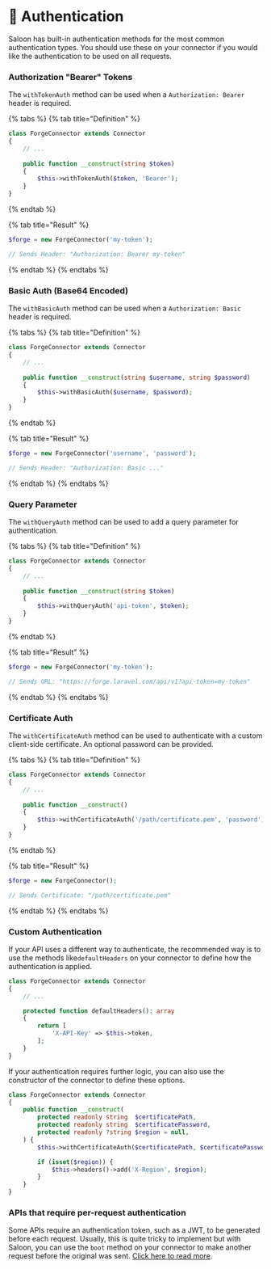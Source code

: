 # 🔐 Authentication

Saloon has built-in authentication methods for the most common authentication types. You should use these on your connector if you would like the authentication to be used on all requests.

### Authorization "Bearer" Tokens

The `withTokenAuth` method can be used when a `Authorization: Bearer` header is required.

{% tabs %}
{% tab title="Definition" %}
```php
class ForgeConnector extends Connector
{
    // ...
    
    public function __construct(string $token)
    {
        $this->withTokenAuth($token, 'Bearer');
    }
}
```
{% endtab %}

{% tab title="Result" %}
```php
$forge = new ForgeConnector('my-token');

// Sends Header: "Authorization: Bearer my-token"
```
{% endtab %}
{% endtabs %}

### Basic Auth (Base64 Encoded)

The `withBasicAuth` method can be used when a `Authorization: Basic` header is required.

{% tabs %}
{% tab title="Definition" %}
```php
class ForgeConnector extends Connector
{
    // ...
    
    public function __construct(string $username, string $password)
    {
        $this->withBasicAuth($username, $password);
    }
}
```
{% endtab %}

{% tab title="Result" %}
```php
$forge = new ForgeConnector('username', 'password');

// Sends Header: "Authorization: Basic ..."
```
{% endtab %}
{% endtabs %}

### Query Parameter

The `withQueryAuth` method can be used to add a query parameter for authentication.&#x20;

{% tabs %}
{% tab title="Definition" %}
```php
class ForgeConnector extends Connector
{
    // ...
    
    public function __construct(string $token)
    {
        $this->withQueryAuth('api-token', $token);
    }
}
```
{% endtab %}

{% tab title="Result" %}
```php
$forge = new ForgeConnector('my-token');

// Sends URL: "https://forge.laravel.com/api/v1?api-token=my-token"
```
{% endtab %}
{% endtabs %}

### Certificate Auth

The `withCertificateAuth` method can be used to authenticate with a custom client-side certificate. An optional password can be provided.

{% tabs %}
{% tab title="Definition" %}
```php
class ForgeConnector extends Connector
{
    // ...
    
    public function __construct()
    {
        $this->withCertificateAuth('/path/certificate.pem', 'password');
    }
}
```
{% endtab %}

{% tab title="Result" %}
```php
$forge = new ForgeConnector();

// Sends Certificate: "/path/certificate.pem"
```
{% endtab %}
{% endtabs %}

### Custom Authentication

If your API uses a different way to authenticate, the recommended way is to use the methods like`defaultHeaders` on your connector to define how the authentication is applied.

```php
class ForgeConnector extends Connector
{
    // ...

    protected function defaultHeaders(): array
    {
        return [
            'X-API-Key' => $this->token,
        ];
    }
}
```

If your authentication requires further logic, you can also use the constructor of the connector to define these options.

```php
class ForgeConnector extends Connector
{
    public function __construct(
        protected readonly string  $certificatePath,
        protected readonly string  $certificatePassword,
        protected readonly ?string $region = null,
    ) {
        $this->withCertificateAuth($certificatePath, $certificatePassword);

        if (isset($region)) {
            $this->headers()->add('X-Region', $region);
        }
    }
}
```

### APIs that require per-request authentication

Some APIs require an authentication token, such as a JWT, to be generated before each request. Usually, this is quite tricky to implement but with Saloon, you can use the `boot` method on your connector to make another request before the original was sent. [Click here to read more](../conclusion/how-to-guides/per-request-authentication.md).
